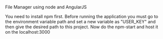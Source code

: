 File Manager using node and AngularJS

You need to install npm first. Before running the application you must go to the environment variable path and set a new variable as "USER_KEY" and then give the desired path to this project. Now do the npm-start and host it on the localhost:3000
